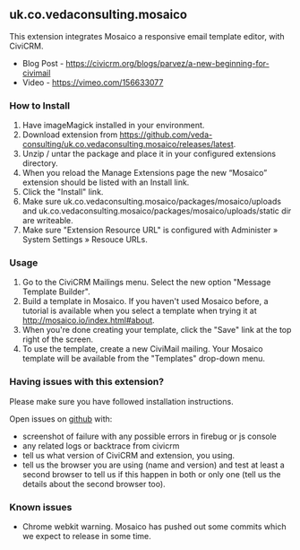 ## uk.co.vedaconsulting.mosaico
This extension integrates Mosaico a responsive email template editor, with CiviCRM.
- Blog Post - https://civicrm.org/blogs/parvez/a-new-beginning-for-civimail
- Video - https://vimeo.com/156633077

### How to Install
1. Have imageMagick installed in your environment. 
2. Download extension from https://github.com/veda-consulting/uk.co.vedaconsulting.mosaico/releases/latest.
3. Unzip / untar the package and place it in your configured extensions directory.
4. When you reload the Manage Extensions page the new “Mosaico” extension should be listed with an Install link.
5. Click the "Install" link.
6. Make sure uk.co.vedaconsulting.mosaico/packages/mosaico/uploads and uk.co.vedaconsulting.mosaico/packages/mosaico/uploads/static dir are writeable.
7. Make sure "Extension Resource URL" is configured with Administer » System Settings » Resouce URLs.

### Usage
1. Go to the CiviCRM Mailings menu.  Select the new option "Message Template Builder".
2. Build a template in Mosaico.  If you haven't used Mosaico before, a tutorial is available when you select a template when trying it at http://mosaico.io/index.html#about.
3. When you're done creating your template, click the "Save" link at the top right of the screen.
4. To use the template, create a new CiviMail mailing.  Your Mosaico template will be available from the "Templates" drop-down menu.

### Having issues with this extension?

Please make sure you have followed installation instructions.

Open issues on [github](https://github.com/veda-consulting/uk.co.vedaconsulting.mosaico/issues) with:
- screenshot of failure with any possible errors in firebug or js console
- any related logs or backtrace from civicrm
- tell us what version of CiviCRM and extension, you using.
- tell us the browser you are using (name and version) and test at least a second browser to tell us if this happen in both or only one (tell us the details about the second browser too).

### Known issues
- Chrome webkit warning. Mosaico has pushed out some commits which we expect to release in some time.

